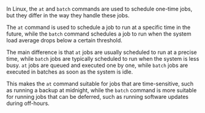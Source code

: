 In Linux, the `at` and `batch` commands are used to schedule one-time jobs, but they differ in the way they handle these jobs. 

The `at` command is used to schedule a job to run at a specific time in the future, while the `batch` command schedules a job to run when the system load average drops below a certain threshold. 

The main difference is that `at` jobs are usually scheduled to run at a precise time, while `batch` jobs are typically scheduled to run when the system is less busy. `at` jobs are queued and executed one by one, while `batch` jobs are executed in batches as soon as the system is idle.

This makes the `at` command suitable for jobs that are time-sensitive, such as running a backup at midnight, while the `batch` command is more suitable for running jobs that can be deferred, such as running software updates during off-hours.
